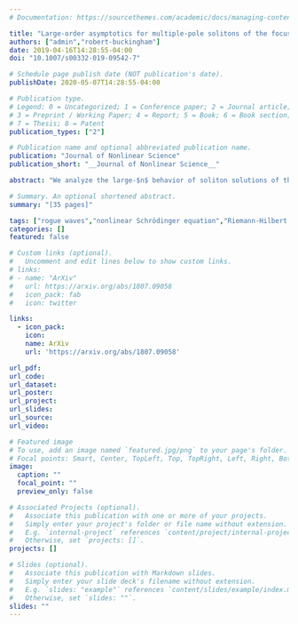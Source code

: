 ```yaml
---
# Documentation: https://sourcethemes.com/academic/docs/managing-content/

title: "Large-order asymptotics for multiple-pole solitons of the focusing nonlinear Schrödinger equation"
authors: ["admin","robert-buckingham"]
date: 2019-04-16T14:28:55-04:00
doi: "10.1007/s00332-019-09542-7"

# Schedule page publish date (NOT publication's date).
publishDate: 2020-05-07T14:28:55-04:00

# Publication type.
# Legend: 0 = Uncategorized; 1 = Conference paper; 2 = Journal article;
# 3 = Preprint / Working Paper; 4 = Report; 5 = Book; 6 = Book section;
# 7 = Thesis; 8 = Patent
publication_types: ["2"]

# Publication name and optional abbreviated publication name.
publication: "Journal of Nonlinear Science"
publication_short: "__Journal of Nonlinear Science__"

abstract: "We analyze the large-$n$ behavior of soliton solutions of the integrable focusing nonlinear Schrödinger equation with associated spectral data consisting of a single pair of conjugate poles of order $2n$. Starting from the zero background, we generate multiple-pole solitons by $n$-fold application of Darboux transformations. The resulting functions are encoded in a Riemann–Hilbert problem using the robust inverse-scattering transform method recently introduced by Bilman and Miller. For moderate values of n we solve the Riemann–Hilbert problem exactly. With appropriate scaling, the resulting plots of exact solutions reveal semiclassical-type behavior, including regions with high-frequency modulated waves and quiescent regions. We compute the boundary of the quiescent regions exactly and use the nonlinear steepest-descent method to prove the asymptotic limit of the solitons is zero in these regions. Finally, we study the behavior of the solitons in a scaled neighborhood of the central peak with amplitude proportional to $n$. We prove that in a local scaling the solitons converge to functions satisfying the second member of the Painlevé-III hierarchy in the sense of Sakka. This function is a generalization of a function recently identified by Suleimanov in the context of geometric optics and by Bilman, Ling, and Miller in the context of rogue-wave solutions to the focusing nonlinear Schrödinger equation."

# Summary. An optional shortened abstract.
summary: "[35 pages]"

tags: ["rogue waves","nonlinear Schrödinger equation","Riemann-Hilbert problems","nonlinear wave focusing"]
categories: []
featured: false

# Custom links (optional).
#   Uncomment and edit lines below to show custom links.
# links:
# - name: "ArXiv"
#   url: https://arxiv.org/abs/1807.09058
#   icon_pack: fab
#   icon: twitter

links:
  - icon_pack:
    icon:
    name: ArXiv
    url: 'https://arxiv.org/abs/1807.09058'

url_pdf:
url_code:
url_dataset:
url_poster:
url_project:
url_slides:
url_source:
url_video:

# Featured image
# To use, add an image named `featured.jpg/png` to your page's folder.
# Focal points: Smart, Center, TopLeft, Top, TopRight, Left, Right, BottomLeft, Bottom, BottomRight.
image:
  caption: ""
  focal_point: ""
  preview_only: false

# Associated Projects (optional).
#   Associate this publication with one or more of your projects.
#   Simply enter your project's folder or file name without extension.
#   E.g. `internal-project` references `content/project/internal-project/index.md`.
#   Otherwise, set `projects: []`.
projects: []

# Slides (optional).
#   Associate this publication with Markdown slides.
#   Simply enter your slide deck's filename without extension.
#   E.g. `slides: "example"` references `content/slides/example/index.md`.
#   Otherwise, set `slides: ""`.
slides: ""
---
```


